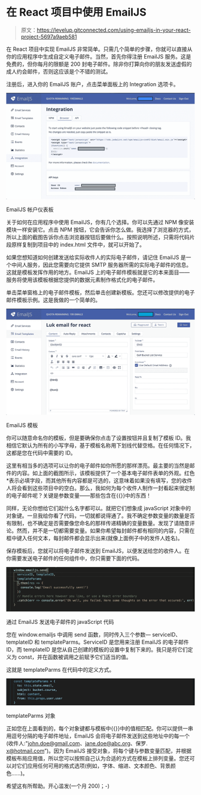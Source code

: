 # 在 React 项目中使用 EmailJS

> 原文：<https://levelup.gitconnected.com/using-emailjs-in-your-react-project-5697a9aeb581>

在 React 项目中实现 EmailJS 非常简单。只需几个简单的步骤，你就可以直接从你的应用程序中生成自定义电子邮件。当然，首先你得注册 EmailJS 服务。这是免费的，但你每月的限额是 200 封电子邮件。除非你打算向你的朋友发送虚假的成人约会邮件，否则这应该是个不错的测试。

注册后，进入你的 EmailJS 账户，点击菜单面板上的 Integration 选项卡。

![](img/b7c360f865a7eb6201eb082138c8181f.png)

EmailJS 帐户仪表板

关于如何在应用程序中使用 EmailJS，你有几个选择。你可以先通过 NPM 像安装模块一样安装它。点击 NPM 按钮，它会告诉你怎么做。我选择了浏览器的方式，所以上面的截图告诉你点击浏览器按钮后要做什么。按照说明所述，只需将代码片段原样复制到项目中的 index.html 文件中，就可以开始了。

如果您想知道如何创建发送给实际收件人的实际电子邮件，请记住 EmailJS 是一个中间人服务，因此您需要向它提供 SMTP 服务器所需的实际电子邮件的信息。这就是模板发挥作用的地方。EmailJS 上的电子邮件模板就是它的本来面目——服务将使用该模板根据您提供的数据元素制作格式化的电子邮件。

单击菜单窗格上的电子邮件模板，然后单击创建新模板。您还可以修改提供的电子邮件模板示例。这是我做的一个简单的。

![](img/ab3e7b0da4b8dfc5039ac4850d1c760f.png)

EmailJS 模板

你可以随意命名你的模板，但是要确保你点击了设置按钮并且复制了模板 ID。我相信它默认为所有的小写字母，基于模板名称用下划线代替空格。在任何情况下，这都是您在代码中需要的 ID。

这里有相当多的选项可以让你的电子邮件如你所愿的那样漂亮。最主要的当然是邮件的内容。如上面的截图所示，该模板提供了一个基本电子邮件表单的外观。红色*表示必填字段，而其他所有内容都是可选的，这意味着如果没有填写，您的收件人将会看到这些项目中的空白。那么，我如何为每个收件人制作一封看起来很定制的电子邮件呢？关键是参数变量——那些包含在{{}}中的东西！

同样，无论你想给它们起什么名字都可以。就把它们想象成 javaScript 对象中的对象键。一旦我给你看了代码，一切就都说得通了。我不确定参数变量的数量是否有限制，也不确定是否需要像您命名的那样传递精确的变量数量。发现了请随意评论。然而，并不是一切都需要变量。如果你希望每封邮件都有相同的内容，只需在框中键入任何文本，每封邮件都会显示出来(就像上面例子中的发件人姓名)。

保存模板后，您就可以将电子邮件发送到 EmailJS，以便发送给您的收件人。在你需要发送电子邮件的任何组件中，你只需要下面的代码。

![](img/57315e2e45ecf56ffc81bbf1fd25d27c.png)

通过 EmailJS 发送电子邮件的 javaScript 代码

您在 window.emailjs 中调用 send 函数，同时传入三个参数— serviceID、templateID 和 templateParms。ServiceID 是您用来注册 EmailJS 的电子邮件 ID，而 templateID 是您从自己创建的模板的设置中复制下来的。我只是将它们定义为 const，并在函数被调用之前赋予它们适当的值。

这就是 templateParms 在代码中的定义方式。

![](img/ae4262e458188d24ec28d33f441c1548.png)

templateParms 对象

正如您在上面看到的，每个对象键都与模板中{{}}中的值相匹配。你可以提供一串用逗号分隔的电子邮件地址，EmailJS 会将电子邮件发送到这些地址中的每一个(收件人:"john.doe@gmail.com、jane.doe@abc.org、保罗. x@hotmail.com”)。因为 EmailJS 接受对象，将每个键与参数变量匹配，并根据模板布局应用值，所以您可以按照自己认为合适的方式在模板上排列变量。您还可以对它们应用任何可用的格式选项(例如，字体、缩进、文本颜色、背景颜色……)。

希望这有所帮助。开心滥发(一个月 200)；-)